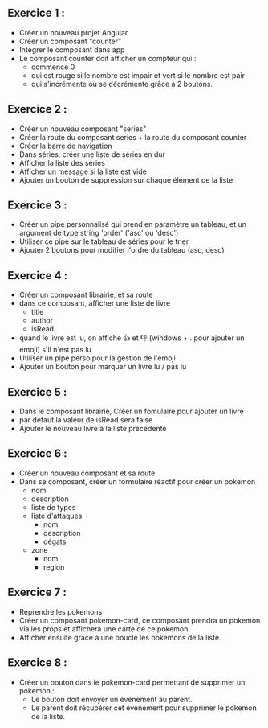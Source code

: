 ## Exercice 1 :

- Créer un nouveau projet Angular
- Créer un composant "counter"
- Intégrer le composant dans app
- Le composant counter doit afficher un compteur qui :
    - commence 0
    - qui est rouge si le nombre est impair et vert si le nombre est pair
    - qui s'incrémente ou se décrémente grâce à 2 boutons.

## Exercice 2 :

- Créer un nouveau composant "series"
- Créer la route du composant series + la route du composant counter
- Créer la barre de navigation
- Dans séries, créer une liste de séries en dur
- Afficher la liste des séries
- Afficher un message si la liste est vide
- Ajouter un bouton de suppression sur chaque élément de la liste

## Exercice 3 :

- Créer un pipe personnalisé qui prend en paramètre un tableau, et un argument de type string 'order' ('asc' ou 'desc')
- Utiliser ce pipe sur le tableau de séries pour le trier
- Ajouter 2 boutons pour modifier l'ordre du tableau (asc, desc)

## Exercice 4 :

- Créer un composant librairie, et sa route
- dans ce composant, afficher une liste de livre
    - title
    - author
    - isRead
- quand le livre est lu, on affiche 👍 et 👎 (windows + . pour ajouter un emoji) s'il n'est pas lu
- Utiliser un pipe perso pour la gestion de l'emoji
- Ajouter un bouton pour marquer un livre lu / pas lu

## Exercice 5 :

- Dans le composant librairie, Créer un fomulaire pour ajouter un livre
- par défaut la valeur de isRead sera false
- Ajouter le nouveau livre à la liste précédente

## Exercice 6 :

- Créer un nouveau composant et sa route
- Dans se composant, créer un formulaire réactif pour créer un pokemon
    - nom
    - description
    - liste de types
    - liste d'attaques
        - nom
        - description
        - dégats
    - zone
        - nom
        - region

## Exercice 7 :

- Reprendre les pokemons
- Créer un composant pokemon-card, ce composant prendra un pokemon via les props et affichera une carte de ce pokemon.
- Afficher ensuite grace à une boucle les pokemons de la liste.

## Exercice 8 :

- Créer un bouton dans le pokemon-card permettant de supprimer un pokemon :
    - Le bouton doit envoyer un événement au parent.
    - Le parent doit récupérer cet événement pour supprimer le pokemon de la liste.
